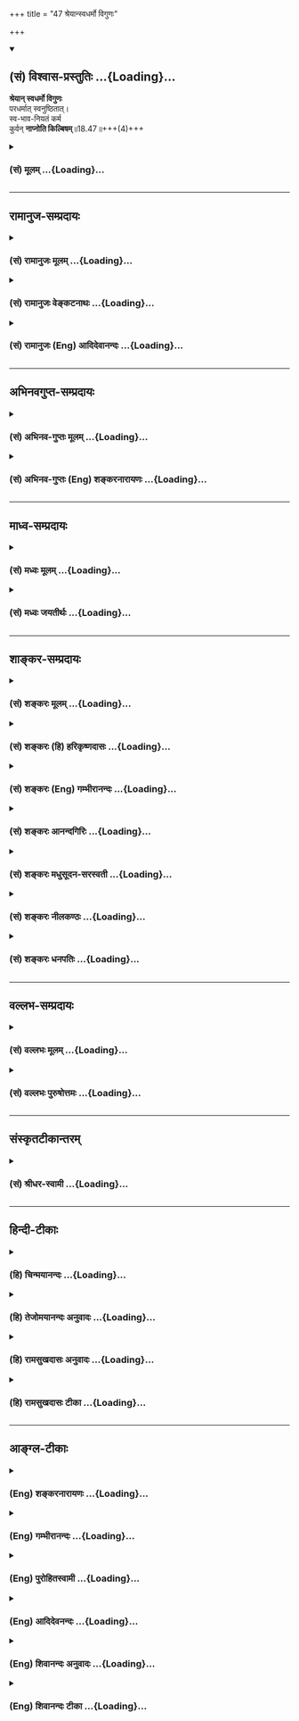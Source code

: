 +++
title = "47 श्रेयान्स्वधर्मो विगुणः"

+++
<div class="js_include" newlevelforh1="2" title="(सं) विश्वास-प्रस्तुतिः" unfilled url="/purANam_vaiShNavam/mahAbhAratam/06-bhIShma-parva/03-bhagavad-gItA-parva/saMskRtam/vishvAsa-prastutiH/18_moxa-saMnyAsa-yogaH/47_shreyAnsvadharmo_.md">
<details open><summary><h2>(सं) विश्वास-प्रस्तुतिः ...{Loading}...</h2></summary>

**श्रेयान् स्वधर्मो विगुणः**  
परधर्मात् स्वनुष्ठितात्।  
स्व-भाव-नियतं कर्म  
कुर्वन् **नाप्नोति किल्बिषम्**॥18.47॥+++(4)+++
</details>
</div>
<div class="js_include collapsed" newlevelforh1="3" title="(सं) मूलम्" unfilled url="/purANam_vaiShNavam/mahAbhAratam/06-bhIShma-parva/03-bhagavad-gItA-parva/saMskRtam/mUlam/18_moxa-saMnyAsa-yogaH/47_shreyAnsvadharmo_.md">
<details><summary><h3>(सं) मूलम् ...{Loading}...</h3></summary>

श्रेयान्स्वधर्मो विगुणः परधर्मात्स्वनुष्ठितात्।  
स्वभावनियतं कर्म कुर्वन्नाप्नोति किल्बिषम्।।18.47।।
</details>
</div>


_________________
## रामानुज-सम्प्रदायः
<div class="js_include collapsed" newlevelforh1="3" title="(सं) रामानुजः मूलम्" unfilled url="/purANam_vaiShNavam/mahAbhAratam/06-bhIShma-parva/03-bhagavad-gItA-parva/saMskRtam/rAmAnujaH/mUlam/18_moxa-saMnyAsa-yogaH/47_shreyAnsvadharmo_.md">
<details><summary><h3>(सं) रामानुजः मूलम् ...{Loading}...</h3></summary>

।।18.47।। एवं त्यक्तकर्तृत्वादिको मदाराधनरूपः स्वधर्मः स्वेन एव उपादातुं
योग्यो धर्मः। प्रकृतिसंसृष्टेन हि पुरुषेण इन्द्रियव्यापाररूपः
कर्मयोगात्मको धर्मः सुकरो भवति। अतः कर्मयोगाख्यः **स्वधर्मो विगुणः** अपि
**परधर्माद्** इन्द्रियजयनिपुणपुरुषधर्माद् ज्ञानयोगात्
सकलेन्द्रियनियमनरूपतया सप्रमादात् कदाचित् **स्वनुष्ठितात् श्रेयान्। तद्
एव उपपादयति -- प्रकृतिसंसृष्टस्य पुरुषस्य इन्द्रियव्यापाररूपतया**
स्वभावत **एव** नियत**त्वात् कर्मणः** कर्म कुर्वन् किल्बिषं **संसारं** न
आप्नोति **अप्रमादत्वात् कर्मणः। ज्ञानयोगस्य सकलेन्द्रियनियमनसाध्यतया
सप्रमादत्वात्। तन्निष्ठः तु प्रमादात् किल्बिषं प्रतिपद्येत अपि अतः
कर्मनिष्ठा एव ज्यायसी इति तृतीयाध्यायोक्तं स्मारयति।**

</details>
</div>
<div class="js_include collapsed" newlevelforh1="3" title="(सं) रामानुजः वेङ्कटनाथः" unfilled url="/purANam_vaiShNavam/mahAbhAratam/06-bhIShma-parva/03-bhagavad-gItA-parva/saMskRtam/rAmAnujaH/venkaTanAthaH/18_moxa-saMnyAsa-yogaH/47_shreyAnsvadharmo_.md">
<details><summary><h3>(सं) रामानुजः वेङ्कटनाथः ...{Loading}...</h3></summary>

  
  
।।18.47।। एवं वर्णाश्रमधर्माणां स्वरूपेणापरित्याज्यत्वं
परप्राप्तिसाधनत्वप्रकारश्च दर्शितः। अथ तेषामेवदैवमेवापरे यज्ञम् \[4।25\]
इत्याद्युक्तप्रधानधर्मयोगेन नियमविशेषादियोगेन कर्मयोगान्तर्भूतानां
ज्ञानयोगाधिकारिणामप्यपरित्याज्यत्वं प्रागुक्तं \[3।35\]
प्रत्यभिज्ञाप्यते -- श्रेयान् स्वधर्मः इत्यादिभिः। अत्र स्वधर्मशब्दो न
वर्णाश्रमनियतधर्मपरः; तथा सति परधर्मशब्देन
वर्णान्तरादिधर्मोपादानप्रसङ्गात् नच तद्युक्तं; तस्य निषिद्धत्वेनाधर्मतया
स्वधर्मस्य तत्र प्रशस्यतमत्वलक्षणश्रेयस्त्ववचनायोगात्। नहि पापात्पुण्यं
श्रेय इति कथ्यते अत एव वेदबाह्यधर्माद्वैदिकस्य धर्मस्य श्रेयस्त्वमुच्यत
इत्यपि न योज्यम् क्षत्ति्रयस्यार्जुनस्यश्रेयो भोक्तुं भैक्षम् \[2।5\]
इत्युक्तब्राह्मणधर्मभूतप्रव्रज्याप्रतिषेधोऽयमिति चेत्; न तत्प्राप्तौ
निषेधायोगात् अप्राप्तौ पापत्वादेव दत्तोत्तरत्वात्। आपत्स्वनन्तरा च
वृत्तिर्दुस्त्यजा। अतोऽत्र स्वधर्मपरधर्मशब्दौ
प्राग्वत्कर्मयोगज्ञानयोगविषयौ व्याख्यातौ। एवम् इत्यारभ्यस्वधर्मः
इत्यन्तमेकं वाक्यम्; अन्यथोत्तरग्रन्थानन्वयप्रसङ्गात्। स्वशब्दस्य
जातिविवक्षाव्युदासायाऽऽहस्वेनैवेति। स्वभावनियतं कर्म
इत्यनन्तरोक्त्यनुसारेण कर्मविषयः स्वधर्मशब्दः प्रकरणान्निष्कामकर्मविषयः।
तत्रस्वेनैवोपादातुं योग्य इत्युक्तं विवृणोतिप्रकृतीति। विगुणशब्दस्य
त्याज्यत्वशङ्कापरत्वमाहविगुणोऽपीति।
गत्यन्तराभावादमुख्यत्वकल्पत्वेनानुमतोऽपीत्यर्थः।
स्वशब्दनिर्दिष्टात्कर्मयोगार्हादन्योऽत्र परः स च ज्ञानयोगार्ह
इत्यभिप्रायेणाऽऽहइन्द्रियजयेति। सप्रमादस्य स्वनुष्ठितत्वं कथं स्यात्
इत्यत्राऽऽह -- कदाचिदिति।  
  
स्वभावनियतम् इत्यत्र जातिनियतत्वशङ्काव्युदासायाऽऽह -- तदेवेति। यथा
विषतरुनिम्बतिन्तिण्यादिजातानां जन्तूनां स्वभावनियता आहारा इति भावः।
किल्बिषशब्दोऽनिष्टतमत्वद्योतनाय संसारशब्देन तत्फलपर्यन्ततया व्याख्यातः।
ज्ञानयोगनिष्ठासम्भावितनिषेधाय वा; विशेषनिषेधः शेषाभ्यनुज्ञापर
इत्यभिप्रायेण वाऽऽह -- ज्ञानयोगस्येति। अर्थान्तरपरत्वशङ्काव्युदासाय
आदरातिशयविवक्षया; पुनरुक्तिपरिहाराय चतृतीयाध्यायोक्तं (35)
स्मारयतीत्युक्तम्।  
  

</details>
</div>
<div class="js_include collapsed" newlevelforh1="3" title="(सं) रामानुजः (Eng) आदिदेवानन्दः" unfilled url="/purANam_vaiShNavam/mahAbhAratam/06-bhIShma-parva/03-bhagavad-gItA-parva/saMskRtam/rAmAnujaH/english/AdidevAnandaH/18_moxa-saMnyAsa-yogaH/47_shreyAnsvadharmo_.md">
<details><summary><h3>(सं) रामानुजः (Eng) आदिदेवानन्दः ...{Loading}...</h3></summary>

18.47 One's proper Dharma is that which is suitable for performance by oneself, in the form of worshipping Myself, relinishing agency etc., as has been taught. For, Karma Yoga, consisting in the activities of sense organs, is easy to perform by one in association with Prakrti. Thus,
Karma Yoga, even if it is defective in some respects, is better than the Dharma of another, i.e., than Jnana-yoga, even for a person capable of controlling his senses, which is an attainment liable to negligence,
because it consists of control over all sense-organs; for, though this may be well performed occasionaly, one is always liable to deflection from it. He explains the same: As Karma consists of the activities of the sense-organs, it is ordained by Nature for one who is conjoined with Prakrti, i.e., the body. So by performing Karma Yoga one does not incur any stain. But Jnana Yoga is liable to negligence, because it reires the control of the senses from the very beginning for its performance. One intent on it is likely to incur stain from negligence. \[Thus we are reminded about what was mentioned in the third chapter - that Karma Yoga alone is greater.\]

</details>
</div>


_________________
## अभिनवगुप्त-सम्प्रदायः
<div class="js_include collapsed" newlevelforh1="3" title="(सं) अभिनव-गुप्तः मूलम्" unfilled url="/purANam_vaiShNavam/mahAbhAratam/06-bhIShma-parva/03-bhagavad-gItA-parva/saMskRtam/abhinava-guptaH/mUlam/18_moxa-saMnyAsa-yogaH/47_shreyAnsvadharmo_.md">
<details><summary><h3>(सं) अभिनव-गुप्तः मूलम् ...{Loading}...</h3></summary>

।।18.41 -- 18.60।। एवमियता षण्णां प्रत्येकं त्रिस्वरूपत्वं धृत्यादीनां च
प्रतिपादितम्। तन्मध्यात् सात्त्विके राशौ वर्तमानो दैवीं संपदं प्राप्त इह
ज्ञाने योग्यः; त्वं च तथाविधः इत्यर्जुनः प्रोत्साहितः। अधुना तु इदमुच्यते
-- यदि तावदनया ज्ञानबुद्ध्या कर्मणि भवान् प्रवर्तते तदा
स्वधर्मप्रवृत्त्या विज्ञानपूततया च न कर्मसंबन्धस्तव। अथैतन्नानुमन्यसे;
तदवश्यं तव प्रवृत्त्या तावत् भाव्यम् जातेरेव तथाभावे स्थितत्वात्। यतः
सर्वः स्वभावनियतः +++(S;;N स्वस्वभावनियतः )+++ कुतश्चिद्दोषात्
तिरोहिततत्स्वभावः +++(S;;N -- हिततत्तत्स्वभावः )+++ कंचित्कालं भूत्वापि;
तत्तिरोधायकविगमे स्वभावं व्यक्त्यापन्नं लभत एव। तथाहि एवंविधो वर्णनां
स्वभावः। एवमवश्यंभाविन्यां प्रवृत्तौ ततः फलविभागिता भवेत्।। तदाह --
ब्राह्मणेत्यादि अवशोऽपि तत् इत्यन्तम्। ब्राह्मणादीनां
कर्मप्रविभागनिरूपणस्य स्वभावोऽश्यं नातिक्रामति,+++(S; ; N omit न and read
अतिक्रामति )+++ इति क्षत्रियस्वभावस्य भवतोऽनिच्छतोऽपि प्रकृतिः स्वभावाख्या
नियोक्तृताम् अव्यभिचारेण भजते। केवलं तया नियुक्तस्य पुण्यपापसंबन्धः। अतः
मदभिहितविज्ञानप्रमाणपुरःसरीकारेण कर्माण्यनुतिष्ठ। तथा सति बन्धो
निवर्त्स्यति। इत्यस्यार्थस्य परिकरघटनतात्पर्यं +++(S; ; N -- करबन्धघटन --
)+++ महावाक्यार्थस्य। अवान्तरवाक्यानां स्पष्टा ( ष्टोऽ ) र्थः। समासेन +++(S
omits समासेन )+++ ( श्लो. 50 ) संक्षेपेण। ज्ञानस्य; प्रागुक्तस्य। निष्ठां (
ष्ठा ) वाग्जालपरिहारेण निश्चितामाह। बुद्ध्या विशुद्धया इत्यादि सर्वमेतत्
व्याख्यातप्रायमिति न पुनरायस्यते,+++(N -- रारभ्यते )+++।

</details>
</div>
<div class="js_include collapsed" newlevelforh1="3" title="(सं) अभिनव-गुप्तः (Eng) शङ्करनारायणः" unfilled url="/purANam_vaiShNavam/mahAbhAratam/06-bhIShma-parva/03-bhagavad-gItA-parva/saMskRtam/abhinava-guptaH/english/shankaranArAyaNaH/18_moxa-saMnyAsa-yogaH/47_shreyAnsvadharmo_.md">
<details><summary><h3>(सं) अभिनव-गुप्तः (Eng) शङ्करनारायणः ...{Loading}...</h3></summary>

18.47 See Comment under 18.60

</details>
</div>


_________________
## माध्व-सम्प्रदायः
<div class="js_include collapsed" newlevelforh1="3" title="(सं) मध्वः मूलम्" unfilled url="/purANam_vaiShNavam/mahAbhAratam/06-bhIShma-parva/03-bhagavad-gItA-parva/saMskRtam/madhvaH/mUlam/18_moxa-saMnyAsa-yogaH/47_shreyAnsvadharmo_.md">
<details><summary><h3>(सं) मध्वः मूलम् ...{Loading}...</h3></summary>

।।18.47।। Sri Madhvacharya did not comment on this sloka.,

</details>
</div>
<div class="js_include collapsed" newlevelforh1="3" title="(सं) मध्वः जयतीर्थः" unfilled url="/purANam_vaiShNavam/mahAbhAratam/06-bhIShma-parva/03-bhagavad-gItA-parva/saMskRtam/madhvaH/jayatIrthaH/18_moxa-saMnyAsa-yogaH/47_shreyAnsvadharmo_.md">
<details><summary><h3>(सं) मध्वः जयतीर्थः ...{Loading}...</h3></summary>

।।18.47।। Sri Jayatirtha did not comment on this sloka.  
  

</details>
</div>


_________________
## शाङ्कर-सम्प्रदायः
<div class="js_include collapsed" newlevelforh1="3" title="(सं) शङ्करः मूलम्" unfilled url="/purANam_vaiShNavam/mahAbhAratam/06-bhIShma-parva/03-bhagavad-gItA-parva/saMskRtam/shankaraH/mUlam/18_moxa-saMnyAsa-yogaH/47_shreyAnsvadharmo_.md">
<details><summary><h3>(सं) शङ्करः मूलम् ...{Loading}...</h3></summary>

।।18.47।। --,**श्रेयान्** प्रशस्यतरः स्वो धर्मः **स्वधर्मः;**
**विगुणो**ऽपि इति अपिशब्दो द्रष्टव्यः; **परधर्मात्। स्वभावनियतं**
स्वभावेन नियतम्; यदुक्तं स्वभावजमिति; तदेवोक्तं स्वभावनियतम् इति यथा
विषजातस्य कृमेः विषं न दोषकरम्; तथा स्वभावनियतं **कर्म कुर्वन् न आप्नोति
किल्बिषं** पापम्।।  
  
स्वभावनियतं कर्म कुर्वाणो विषजः इव कृमिः किल्बिषं न आप्नोतीति उक्तम्
परधर्मश्च भयावहः इति; अनात्मज्ञश्च न हि कश्चित्क्षणमपि अकर्मकृत्तिष्ठति
(गीता 3।5) इति। अतः --,

</details>
</div>
<div class="js_include collapsed" newlevelforh1="3" title="(सं) शङ्करः (हि) हरिकृष्णदासः" unfilled url="/purANam_vaiShNavam/mahAbhAratam/06-bhIShma-parva/03-bhagavad-gItA-parva/saMskRtam/shankaraH/hindI/harikRShNadAsaH/18_moxa-saMnyAsa-yogaH/47_shreyAnsvadharmo_.md">
<details><summary><h3>(सं) शङ्करः (हि) हरिकृष्णदासः ...{Loading}...</h3></summary>

।।18.47।। ऐसा होनेके कारण --, अपना गुणरहित भी धर्म; दूसरेके भली प्रकार
अनुष्ठान किये हुए धर्मसे श्रेष्ठतर है। जैसे विषमें उत्पन्न हुए कीड़ेके
लिये विष दोषकारक नहीं होता; उसी प्रकार स्वभावसे नियत किये हुए कर्मोंको
करता हुआ मनुष्य पापको प्राप्त नहीं होता। जो बात पहले स्वभावजम् इस पदसे
कही थी; वही यहाँ स्वभावनियतम् इस पदसे कही गयी है। स्वभावसे नियत कर्मका
नाम स्वभावनियत है।

</details>
</div>
<div class="js_include collapsed" newlevelforh1="3" title="(सं) शङ्करः (Eng) गम्भीरानन्दः" unfilled url="/purANam_vaiShNavam/mahAbhAratam/06-bhIShma-parva/03-bhagavad-gItA-parva/saMskRtam/shankaraH/english/gambhIrAnandaH/18_moxa-saMnyAsa-yogaH/47_shreyAnsvadharmo_.md">
<details><summary><h3>(सं) शङ्करः (Eng) गम्भीरानन्दः ...{Loading}...</h3></summary>

18.47 Svadharmah, one's own duty; though vigunah, defective-the word
though has to be supplied-; is sreyan, superior to, more praiseworthy
than; paradharmat, another's duty; su-anusthitat, well performed.
Kurvan, by performing; karma, a duty; svabhavaniyatam, as dictated by
one's own nature-this phrase means the same as svabhavajam (born from
Nature) which has been stated earlier-; na apnoti, one does not incur;
kilbisam, sin. As poison is not harmful to a worm born it it, so one
does not incur sin by performing a duty dictated by one's own nature. It
has been siad that, as in the case of a worm born in poison, a person
does not incur sin while performing his duties which have been dictated
by his own nature; and that someone else's duty is fraught with fear;
also that, one who does not have the knoweldge of the Self, (he) surely
cannot remain even for a moment without doing work (cf. 3.5). Hence-

</details>
</div>
<div class="js_include collapsed" newlevelforh1="3" title="(सं) शङ्करः आनन्दगिरिः" unfilled url="/purANam_vaiShNavam/mahAbhAratam/06-bhIShma-parva/03-bhagavad-gItA-parva/saMskRtam/shankaraH/AnandagiriH/18_moxa-saMnyAsa-yogaH/47_shreyAnsvadharmo_.md">
<details><summary><h3>(सं) शङ्करः आनन्दगिरिः ...{Loading}...</h3></summary>

।।18.47।। स्वधर्मानुष्ठानस्य बुद्धिशुद्ध्यादिद्वारा
मोक्षावसायित्त्वात्तदनुष्ठानमावश्यकमित्याह -- **यत इति।** ननु
युद्धादिलक्षणं स्वधर्मं कुर्वन्नपि हिंसाधीनं पापं प्राप्नोति तत्कथं
स्वधर्मः श्रेयानिति तत्राह -- **स्वभावेति।** स्वकीयं वर्णाश्रमं
निमित्तीकृत्य विहितं स्वभावजमित्यधस्तादुक्तमित्याह -- **यदुक्तमिति।**
विग्रहात्मकमपि विहितं कर्म कुर्वन्पापं नाप्नोतीत्यत्र दृष्टान्तमाह --
**तथेति।**

</details>
</div>
<div class="js_include collapsed" newlevelforh1="3" title="(सं) शङ्करः मधुसूदन-सरस्वती" unfilled url="/purANam_vaiShNavam/mahAbhAratam/06-bhIShma-parva/03-bhagavad-gItA-parva/saMskRtam/shankaraH/madhusUdana-sarasvatI/18_moxa-saMnyAsa-yogaH/47_shreyAnsvadharmo_.md">
<details><summary><h3>(सं) शङ्करः मधुसूदन-सरस्वती ...{Loading}...</h3></summary>

।।18.47।। श्रेयानिति। यतः स्वधर्म एव मनुष्याणां भगवत्प्रसादहेतुरतः
परधर्मात्सम्यगनुष्ठितादपि श्रेयान्प्रशस्यतरः स्वधर्मो
विगुणोऽसम्यगनुष्ठितोऽपि। तस्मात्क्षत्रियेण सता त्वया स्वधर्मो
युद्धादिरेवानुष्ठेयो न परधर्मो भिक्षाटनादिरित्यभिप्रायः। ननु स्वधर्मोऽपि
युद्धादिर्बन्धुवधादिप्रत्यवायहेतुत्वान्नानुष्ठेय इति चेन्नेत्याह --
स्वभावेति। स्वभावनियतं पूर्वोक्तं शौर्यं तेज इत्यादि स्वभावजं युद्धादि
कर्म कुर्वन् किल्बिषं पापं बन्धुवधादिनिमित्तं न प्राप्नोति। तथाच
प्राग्व्याख्यातं सुखदुःखे समे कृत्वेत्यत्र
विहितज्योतिष्टोमाङ्गपशुहिंसाया इव विहितयुद्धाङ्गबन्धुहिंसाया अपि
प्रत्यवायहेतुत्वाभावात्। तथाचोक्तमधस्तात्।

</details>
</div>
<div class="js_include collapsed" newlevelforh1="3" title="(सं) शङ्करः नीलकण्ठः" unfilled url="/purANam_vaiShNavam/mahAbhAratam/06-bhIShma-parva/03-bhagavad-gItA-parva/saMskRtam/shankaraH/nIlakaNThaH/18_moxa-saMnyAsa-yogaH/47_shreyAnsvadharmo_.md">
<details><summary><h3>(सं) शङ्करः नीलकण्ठः ...{Loading}...</h3></summary>

।।18.47।। स्वकर्मणेति विशेषणस्य फलमाह -- **श्रेयानिति।** स्वधर्मो विगुणः
किंचिदङ्गहीनोऽपि श्रेयान् प्रशस्यतरः। किमपेक्ष्य श्रेयान्।
परधर्मात्स्वनुष्ठितात् सम्यग्विहितादपि। उक्तं चस्वधर्मे निधनं श्रेयः
परधर्मो भयावहः इति। स्वभावनियतं पूर्वोक्तत्रिविधस्वभावाज्जातं कर्म
कुर्वन् किल्बिषं दोषं नाप्नोति। विषकृमेर्विषमिव न दोषकरम्। तस्मात्तव
भैक्ष्यं हिंसाशून्यमपि न युक्तम्। किंतु हिंसायुक्तोऽपि स्वधर्म एव
प्रशस्यतरः। धर्मत्वेन विहितेऽस्मिन्नग्नीषोमीयपश्वालम्भे इव कृते सति न
किल्बिषप्रसङ्गोऽस्तीत्यर्थः।

</details>
</div>
<div class="js_include collapsed" newlevelforh1="3" title="(सं) शङ्करः धनपतिः" unfilled url="/purANam_vaiShNavam/mahAbhAratam/06-bhIShma-parva/03-bhagavad-gItA-parva/saMskRtam/shankaraH/dhanapatiH/18_moxa-saMnyAsa-yogaH/47_shreyAnsvadharmo_.md">
<details><summary><h3>(सं) शङ्करः धनपतिः ...{Loading}...</h3></summary>

।।18.47।। यतः स्वकर्मणां परमात्माभ्यर्च्य सिद्धिं लभते तस्मात्स्वोधर्मः
स्वधर्मो विगुणोऽसभ्यगनुष्ठितोऽपि परधर्मात्स्वनुष्ठितात्सभ्यगनुष्ठितात्
श्रेयान्प्रशस्यतरः। ननु युद्धादिलक्षणं स्वधर्मं कुर्वन्नापि
हिंसानिमित्तं पापं प्राप्नोति तत्कथं स्वधर्मः श्रेयानिति तत्राह
स्वभावनियतं कर्मशौर्य तेजो धृतिर्दाक्ष्यं युद्धे चाप्यपलायन मित्यादि
कर्म स्वभावजं कुर्वन् किल्बिषं नाप्नोति। यथा विषजः कृमिः विषकृतं दोषं न
प्रतिपद्यते तथायमधिकृतः पुरुषो दोषवदपि स्वभावनियतं कुर्वन् पापं
नाप्नोतीत्यर्थः। तदुक्तंश्रेयान्स्वधर्मो विगुणः परधर्मात्स्वनुष्ठितात्।
स्वधर्मे निधनं श्रेयः परधर्मो भयावहः इति। एतेन तर्हि दोषरहितमेव
भिक्षाटनादि सर्वैरनुष्ठीयतामतो न पापप्राप्न्याशङ्केति न शङ्कनीयम्। तर्हि
पापप्राप्तिशङ्कां परिहर्तुमकर्मनिष्ठतैव सर्वैः कुतो न संपाद्यत इति
शङ्कापि न कर्तव्या। नहि कश्चित्क्षणमपि जातु तिष्ठत्यकर्मकृत्। नहि
देहभृताशक्यं त्यक्तुं कर्माण्यशेषतः इत्यनात्मज्ञेनाकर्मनिष्ठतायाः
संपादयितुमशक्यत्वात्।

</details>
</div>


_________________
## वल्लभ-सम्प्रदायः
<div class="js_include collapsed" newlevelforh1="3" title="(सं) वल्लभः मूलम्" unfilled url="/purANam_vaiShNavam/mahAbhAratam/06-bhIShma-parva/03-bhagavad-gItA-parva/saMskRtam/vallabhaH/mUlam/18_moxa-saMnyAsa-yogaH/47_shreyAnsvadharmo_.md">
<details><summary><h3>(सं) वल्लभः मूलम् ...{Loading}...</h3></summary>

।।18.47।। श्रेयानिति। विगुणोऽपि स्वधर्मः स्वनुष्ठितात्परधर्माच्छ्रेष्ठः;
श्रेयस्कर इति वा स्वभावो यो यो विप्रक्षत्त्रादेस्तेन नियतं कर्म कुर्वन्
-- यथा क्षत्ति्रयस्य युद्धादि तदेव स्वाभाविकं तव कर्म युद्धादिकमुचितमिति
भावः। अन्यथा तु किल्बिषं प्राप्नोति। एवं च कर्मनिष्ठैव ज्यायसीति
तृतीयोक्तं व्याख्यायोपदिशति।

</details>
</div>
<div class="js_include collapsed" newlevelforh1="3" title="(सं) वल्लभः पुरुषोत्तमः" unfilled url="/purANam_vaiShNavam/mahAbhAratam/06-bhIShma-parva/03-bhagavad-gItA-parva/saMskRtam/vallabhaH/puruShottamaH/18_moxa-saMnyAsa-yogaH/47_shreyAnsvadharmo_.md">
<details><summary><h3>(सं) वल्लभः पुरुषोत्तमः ...{Loading}...</h3></summary>

  
  
।।18.47।। स्वकर्मार्चने विशेषमाह -- श्रेयानिति। स्वनुष्ठितात् सुष्ठु
अनुष्ठितात् परधर्मात् कर्ममार्गीयात् विगुणोऽपि स्वधर्मः श्रेयान्;
श्रेष्ठ इत्यर्थः। ननु विगुणत्वात् कथं श्रेष्ठत्वं इत्यत आह -- स्वभावेति।
स्वभावनियतं भगवद्भावनियमोक्तं कर्म कुर्वन् वैगुण्यजमन्यत्यागजं च
किल्बिषं न आप्नोति।  
  

</details>
</div>


_________________
## संस्कृतटीकान्तरम्
<div class="js_include collapsed" newlevelforh1="3" title="(सं) श्रीधर-स्वामी" unfilled url="/purANam_vaiShNavam/mahAbhAratam/06-bhIShma-parva/03-bhagavad-gItA-parva/saMskRtam/shrIdhara-svAmI/18_moxa-saMnyAsa-yogaH/47_shreyAnsvadharmo_.md">
<details><summary><h3>(सं) श्रीधर-स्वामी ...{Loading}...</h3></summary>

।।18.47।। स्वकर्मणेति विशेषणस्य फलमाह **-- श्रेयानिति।** विगुणोऽपि
स्वधर्मः सम्यगनुष्ठितादपि परधर्माच्छ्रेयाञ्छ्रेष्ठः। नच
बन्धुवधादियुक्ताद्युद्धादेः स्वधर्माद्भिक्षाटनादिपरधर्मः श्रेष्ठ इति
मन्तव्यम्। यतः स्वभावेन पूर्वोक्तेन नियतं नयमेनोक्तं कर्म
कुर्वन्किल्बिषं नाप्नोति।

</details>
</div>


_________________
## हिन्दी-टीकाः
<div class="js_include collapsed" newlevelforh1="3" title="(हि) चिन्मयानन्दः" unfilled url="/purANam_vaiShNavam/mahAbhAratam/06-bhIShma-parva/03-bhagavad-gItA-parva/hindI/chinmayAnandaH/18_moxa-saMnyAsa-yogaH/47_shreyAnsvadharmo_.md">
<details><summary><h3>(हि) चिन्मयानन्दः ...{Loading}...</h3></summary>

।।18.47।। इस श्लोक की प्रथम पंक्ति का विस्तृत विवेचन तृतीय अध्याय में
किया जा चुका है। स्वधर्म से तात्पर्य स्वयं के वर्ण एवं कर्तव्य कर्मों से
है। वर्ण शब्द का स्पष्टीकरण किया जा चुका है। यह देखा जाता है कि मनुष्य
के मन में रागद्वेष होने के कारण उसे अपना कर्म गुणहीन और अन्य पुरुष का
कर्म श्रेष्ठ प्रतीत हो सकता है। उसके मन में ऐसी भावना के उदय होने पर वह
स्वधर्म को त्यागकर परधर्म के आचरण में प्रवृत्त होता है। परन्तु; स्वभाव
के प्रतिकूल होने के कारण वह उस नवीन कार्य में तो विफल होता ही है; साथ ही
उसके मन में रागद्वेषों का अर्थात् वासनाओं का बन्धन और अधिक दृढ़ हो जाता
है। इसलिए; भगवान् कहते हैं; सम्यक् अनुष्ठित परधर्म से गुणरहित होने पर भी
स्वधर्म का पालन ही श्रेष्ठतर है। स्वभाव नियत कर्माचरण से किल्विष अर्थात्
पाप नहीं लगता। इसका अर्थ है स्वधर्म पालन से नवीन बन्धनकारक वासनाएं
उत्पन्न नहीं होतीं। गीता का यह अन्तिम अध्याय भगवान् श्रीकृष्ण के सुन्दर
प्रवचन का उपसंहार है। अत; स्वाभाविक है कि यह सम्पूर्ण गीता का सारांश है।
पूर्व अध्यायों में; अर्जुन के रोग के उपचार के लिए; जिन मुख्य सिद्धांतों
का विवेचन किया गया था उनकी यहाँ पुनरावृत्ति की गई है। स्वधर्म पालन के
उपदेश में दी गई युक्ति यह है कि स्वकर्माचरण पापोत्पत्ति का कारण नहीं
बनता; यद्यपि हो सकता है कि उसमें कुछ दोष भी हो। इसे इस प्रकार समझना
चाहिए कि (1) विषैले सर्प का विष स्वयं सर्प का नाश नहीं करता (2) मदिरा
में रहने वाला जीवित जीवाणु स्वयं मदोन्मत्त नहीं हो जाते और (3) मलेरिया
के मच्छर स्वयं मलेरिया से पीड़ित नहीं होते। उसी प्रकार; किसी भी मनुष्य
का स्वभाव उसके लिए दोषयुक्त या हानिकारक नहीं होता यदि सर्प के विष को
मदिरा में मिला दिया जाये; तो वे जीवाणु नष्ट हो जायेंगे। ठीक इसी प्रकार;
यदि ब्राह्मण के कर्म में क्षत्रिय पुरुष प्रवृत्त होता है; तो वह आत्मनाश
ही कर लेगा। अर्जुन क्षत्रिय्ा था शुद्ध सत्त्वगुण के अभाव में यदि वह वनों
में जाकर ध्यानाभ्यास करता तो वह उसमें कदापि सफल नहीं होता। सारांशत; अपने
स्वभाव के प्रतिकूल कार्यक्षेत्र में प्रवृत्त होने से कोई लाभ नहीं होता
है। इस जगत् में प्रत्येक वस्तु का निश्चित स्थान है। प्रत्येक प्राणी या
मनुष्य का अपना महत्त्व है और कोई भी व्यक्ति तिरस्करणीय नहीं है क्योंकि
प्रत्येक व्यक्ति किसी ऐसे कार्य विशेष को कर सकता है; जिसे दूसरा व्यक्ति
नहीं कर सकता। परमेश्वर की सृष्टि में बहुतायत अथवा निरर्थकता कहीं नहीं
है। एक तृण की पत्ती भी; किसी काल या स्थान में; व्यर्थ ही उत्पन्न नहीं
हुई है। क्या हमारा कर्म दोषयुक्त होने पर भी उसका पालन करना चाहिए भगवान्
उत्तर में कहते हैं

</details>
</div>
<div class="js_include collapsed" newlevelforh1="3" title="(हि) तेजोमयानन्दः अनुवादः" unfilled url="/purANam_vaiShNavam/mahAbhAratam/06-bhIShma-parva/03-bhagavad-gItA-parva/hindI/tejomayAnandaH/anuvAdaH/18_moxa-saMnyAsa-yogaH/47_shreyAnsvadharmo_.md">
<details><summary><h3>(हि) तेजोमयानन्दः अनुवादः ...{Loading}...</h3></summary>

।।18.47।। सम्यक् अनुष्ठित परधर्म की अपेक्षा गुणरहित स्वधर्म श्रेष्ठ है।
(क्योंकि) स्वभाव से नियत किये गये कर्म को करते हुए मनुष्य पाप को नहीं
प्राप्त करता।।  
  

</details>
</div>
<div class="js_include collapsed" newlevelforh1="3" title="(हि) रामसुखदासः अनुवादः" unfilled url="/purANam_vaiShNavam/mahAbhAratam/06-bhIShma-parva/03-bhagavad-gItA-parva/hindI/rAmasukhadAsaH/anuvAdaH/18_moxa-saMnyAsa-yogaH/47_shreyAnsvadharmo_.md">
<details><summary><h3>(हि) रामसुखदासः अनुवादः ...{Loading}...</h3></summary>

।।18.47।। अच्छी तरहसे अनुष्ठान किये हुए परधर्मसे गुणरहित अपना धर्म
श्रेष्ठ है। कारण कि स्वभावसे नियत किये हुए स्वधर्मरूप कर्मको करता हुआ
मनुष्य पापको प्राप्त नहीं होता।

</details>
</div>
<div class="js_include collapsed" newlevelforh1="3" title="(हि) रामसुखदासः टीका" unfilled url="/purANam_vaiShNavam/mahAbhAratam/06-bhIShma-parva/03-bhagavad-gItA-parva/hindI/rAmasukhadAsaH/TIkA/18_moxa-saMnyAsa-yogaH/47_shreyAnsvadharmo_.md">
<details><summary><h3>(हि) रामसुखदासः टीका ...{Loading}...</h3></summary>

।।18.47।।***व्याख्या --***  **श्रेयान्स्वधर्मो विगुणः
परधर्मात्स्वनुष्ठितात् --** यहाँ **स्वधर्म** शब्दसे वर्णधर्म ही
मुख्यतासे लिया गया है। परमात्मप्राप्तिके उद्देश्यवाला मनुष्य स्व को
अर्थात् अपनेको जा मानता है; उसका धर्म (कर्तव्य) स्वधर्म है। जैसे कोई
अपनेको मनुष्य मानता है; तो मनुष्यताका पालन करना उसके लिये स्वधर्म है।
ऐसे ही कर्मोंके अनुसार अपनेको कोई विद्यार्थी या अध्यापक मानता है तो
पढ़ना या पढ़ाना उसका स्वधर्म हो जायगा। कोई अपनेको साधक मानता है; तो साधन
करना उसका स्वधर्म हो जायगा। कोई अपनेको भक्त; जिज्ञासु और सेवक मानता है
तो भक्ति; जिज्ञासा और सेवा उसका स्वधर्म हो जायगा। इस प्रकार जिसकी जिस
कार्यमें नियुक्ति हुई है और जिसने जिस कार्यको स्वीकार किया है; उसके लिये
उस कार्यको साङ्गोपाङ्ग करना स्वधर्म है। ऐसे ही मनुष्य जन्म और कर्मके
अनुसार अपनेको जिस वर्ण और आश्रमका मानता है; उसके लिये उसी वर्ण और
आश्रमका धर्म स्वधर्म हो जायगा। ब्राह्मणवर्णमें उत्पन्न हुआ अपनेको
ब्राह्मण मानता है तो यज्ञ कराना; दान लेना; पढ़ाना आदि जीविकासम्बन्धी
कर्म उसके लिये स्वधर्म हैं। क्षत्रियके लिये युद्ध करना; ईश्वरभाव आदि
वैश्यके लिये कृषि; गौरक्षा; व्यापार आदि और शूद्रके लिये सेवा -- ये
जीविकासम्बन्धी कर्म स्वधर्म हैं। ऐसा अपना स्वधर्म अगर दूसरोंके धर्मकी
अपेक्षा गुणरहित है अर्थात् अपने स्वधर्ममें गुणोंकी कमी है; उसका अनुष्ठान
करनेमें कमी रहती है तथा उसको कठिनतासे किया जाता है परन्तु दूसरेका धर्म
गुणोंसे परिपूर्ण है; दूसरेके धर्मका अनुष्ठान साङ्गोपाङ्ग है और करनेमें
बहुत सुगम है तो भी अपने स्वधर्मका पालन करना ही सर्वश्रेष्ठ है।  
  
शास्त्रने जिस वर्णके लिये जिन कर्मोंका विधान किया है; उस वर्णके लिये वे
कर्म स्वधर्म हैं और उन्हीं कर्मोंका जिस वर्णके लिये निषेध किया है; उस
वर्णके लिये वे कर्म परधर्म हैं। जैसे यज्ञ कराना; दान लेना आदि कर्म
ब्राह्मणके लिये शास्त्रकी आज्ञा होनेमें स्वधर्म हैं परन्तु वे ही कर्म
क्षत्रिय; वैश्य और शूद्रके लिये शास्त्रका निषेध होनेसे परधर्म हैं।
परन्तु आपत्कालको लेकर शास्त्रोंने जीविकासम्बन्धी जिन कर्मोंका निषेध नहीं
किया है; वे कर्म सभी वर्णोंके लिये स्वधर्म हो जाते हैं। जैसे आपत्कालमें
अर्थात् आपत्तिके समय वैश्यके खेती; व्यापार आदि जीविकासम्बन्धी कर्म
ब्राह्मणके लिये भी स्वधर्म हो जाते हैं **(टिप्पणी प₀ 941)**।  
  
ब्राह्मणके शम; दम आदि जितने भी स्वभावज कर्म हैं; वे सामान्य धर्म होनेसे
चारों वर्णोंके लिये स्वधर्म हैं। कारण कि उनका पालन करनेके लिये सभीको
शास्त्रकी आज्ञा है। उनका किसीके लिये भी निषेध नहीं है। मनुष्यशरीर केवल
परमात्मप्राप्तिके लिये ही मिला है। इस दृष्टिसे मनुष्यमात्र साधक है। अतः
दैवीसम्पत्तिके जितने भी सद्गुणसदाचार हैं; वे सभीके अपने होनेसे
मनुष्यमात्रके लिये स्वधर्म हैं। परन्तु आसुरीसम्पत्तिके जितने भी
दुर्गुणदुराचार हैं; वे मनुष्यमात्रके लिये न तो स्वधर्म हैं और न परधर्म
ही हैं वे तो सभीके लिये निषिद्ध हैं; त्याज्य हैं क्योंकि वे अधर्म हैं।
दैवीसम्पत्तिके गुणोंको धारण करनेमें और आसुरीसम्पत्तिके पापकर्मोंका त्याग
करनेमें सभी स्वतन्त्र हैं; सभी सबल हैं; सभी अधिकारी हैं कोई भी परतन्त्र;
निर्बल तथा अनधिकारी नहीं है। हाँ; यह बात अलग है कि कोई सद्गुण किसीके
स्वभावके अनुकूल पड़ता है और कोई सद्गुण किसीके स्वभावके अनुकूल पड़ता है।
जैसे; किसीके स्वभावमें दया मुख्य होती है और किसीके स्वभावमें उपेक्षा
मुख्य होती है; किसीका स्वभाव स्वतः क्षमा करनेका होता है और किसीका स्वभाव
माँगनेपर क्षमा करनेका होता है; किसीके स्वभावमें उदारता स्वाभाविक होती है
और किसीके स्वभावमें उदारता विचारपूर्वक होती है; आदि। ऐसा भेद रह सकता
है।**स्वभावनियतं कर्म कुर्वन्नाप्नोति किल्बिषम् --** शास्त्रोंमें विहित
और निषिद्ध -- दो तरहके वचन आते हैं। उनमें विहित कर्म करनेकी आज्ञा है और
निषिद्ध कर्म करनेका निषेध है। उन विहित कर्मोंमें भी शास्त्रोंने जिस
वर्ण; आश्रम; देश; काल; घटना; परिस्थिति; वस्तु; संयोग; वियोग आदिको लेकर
अलगअलग जो कर्म नियुक्त किये हैं; उस वर्ण; आश्रम आदिके लिये वे नियत कर्म
कहलाते हैं। सत्त्व; रज और तम -- इन तीनों गुणोंको लेकर जो स्वभाव बनता है;
उस स्वभावके अनुसार जो कर्म नियत किये जाते हैं; वे स्वभावनियत कर्म कहलाते
हैं। उन्हींको स्वभावप्रभव; स्वभावज; स्वधर्म; स्वकर्म और सहज कर्म कहा
है। तात्पर्य यह है कि जिस वर्ण; जातिमें जन्म लेनेसे पहले इस जीवके जैसे
गुण और कर्म रहे हैं; उन्हीं गुणों और कर्मोंके अनुसार उस वर्णमें उसका
जन्म हुआ है। कर्म तो करनेपर समाप्त हो जाते हैं; पर गुणरूपसे उनके संस्कार
रहते हैं। जन्म होनेपर उन गुणोंके अनुसार ही उसमें गुण और पालनीय आचरण
स्वाभाविक ही उत्पन्न होते हैं अर्थात् उनको न तो कहींसे लाना पड़ता है और
न उनके लिये परिश्रम ही करना पड़ता है। इसलिये उनको स्वभावज और स्वभावनियत
कहा है।  
  
यद्यपि **सर्वारम्भा ही दोषेण धूमेनाग्निरिवावृताः** (गीता 18। 48) के
अनुसार कर्ममात्रमें दोष आता ही है; तथापि स्वभावके अनुसार शास्त्रने जिस
वर्णके लिये जिन कर्मोंकी आज्ञा दी है; उन कर्मोंको अपने स्वार्थ और
अभिमानका त्याग करके केवल दूसरोंके हितकी दृष्टिसे किया जाय; तो उस वर्णके
व्यक्तिको उन कर्मोंका दोष (पाप) नहीं लगता। ऐसे ही जो केवल शरीरनिर्वाहके
लिये कर्म करता है; उसको भी पाप नहीं लगता -- **शारीरं केवलं कर्म
कुर्वन्नाप्नोति किल्बिषम्** (गीता 4। 21)।  
  
**विशेष बात**  
  
यहाँ एक बड़ी भारी शङ्का पैदा होती है कि एक आदमी कसाईके घर पैदा होता है
तो उसके लिये कसाईका कर्म सहज (साथ ही पैदा हुआ) है; स्वाभाविक है।
स्वभावनियत कर्म करता हुआ मनुष्य पापको नहीं प्राप्त होता; तो क्या कसाईके
कर्मका त्याग नहीं करना चाहिये अगर उसको कसाईके कर्मका त्याग नहीं करना
चाहिये; तो फिर निषिद्ध आचरण कैसे छूटेगा कल्याण कैसे होगाइसका समाधान है
कि स्वभावनियत कर्म वह होता है; जो विहित हो; किसी रीतिसे निषिद्ध नहीं हो
अर्थात् उससे किसीका भी अहित न होता हो। जो कर्म किसीके लिये भी अहितकारक
होते हैं; वे सहज कर्ममें नहीं लिये जाते। वे कर्म आसक्ति; कामनाके कारण
पैदा होते हैं। निषिद्ध कर्म चाहे इस जन्ममें बना हो; चाहे पूर्वजन्ममें
बना हो; है वह दोषवाला ही। दोषभाग त्याज्य होता है क्योंकि दोष
आसुरीसम्पत्ति है और गुण दैवीसम्पत्ति है। पहले जन्मके संस्कारोंसे भी
दुर्गुणदुराचोंमें रुचि हो सकती है; पर वह रुचि दुर्गुणदुराचार करनेमें
बाध्य नहीं करती। विवेक; सद्विचार; सत्सङ्ग; शास्त्र आदिके द्वारा उस
रुचिको मिटाया जा सकता है।  
  
युक्तिसे भी देखा जाय तो कोई भी प्राणी अपना अहित नहीं चाहता; अपनी हत्या
नहीं चाहता। अतः किसीका अहित करनेका; हत्या करनेका अधिकार किसीको भी नहीं
है। मनुष्य अपने लिये अच्छा काम चाहता है तो उसे दूसरोंके लिये भी अच्छा
काम करना चाहिये। शास्त्रोंमें भी देखा जाय तो यही बात है कि जिसमें दोष
होते हैं; पाप होते हैं; अन्याय होते हैं; वे कर्म वैकृत हैं; प्राकृत नहीं
हैं अर्थात् वे विकारसे पैदा हुए हैं; स्वभावसे नहीं। तीसरे अध्यायमें
अर्जुनने पूछा कि मनुष्य न चाहता हुआ भी किससे प्रेरित होकर पापकर्म करता
है तो भगवान्ने कहा कि कामनाके वशमें होकर भी मनुष्य पाप करता है (3। 36 --
37)। कामनाको लेकर; क्रोधको लेकर; स्वार्थ और अभिमानको लेकर जो कर्म किये
जाते हैं; वे कर्म शुद्ध नहीं होते; अशुद्ध होते हैं। परमात्मप्राप्तिके
उद्देश्यसे जो कर्म किये जाते हैं; उन कर्मोंमें भिन्नता तो रहती है; पर वे
दोषी नहीं होते। ब्राह्मणके घर जन्म होगा तो ब्राह्मणोचित कर्म होंगे;
शूद्रके घर जन्म होगा तो शूद्रोचित कर्म होंगे; पर दोषीभाग किसीमें भी नहीं
होगा। दोषीभाग सहज नहीं है; स्वभावनियत नहीं है। दोषयुक्त कर्म स्वाभाविक
हो सकते हैं; पर स्वभावनियत नहीं हो सकते। एक ब्राह्मणको परमात्मतत्त्वकी
प्राप्ति हो जाय तो प्राप्ति होनेके बाद भी वह वैसी ही पवित्रतासे भोजन
बनायेगा जैसी पवित्रतासे ब्राह्मणको रहना चाहिये; वैसी ही पवित्रतासे
रहेगा। ऐसे ही एक अन्त्यजको परमात्माकी प्राप्ति हो जाय तो वह जूठन भी खा
लेगा जैसे पहले रहता था; वैसे ही रहेगा। परन्तु ब्राह्मण ऐसा नहीं करेगा
क्योंकि पवित्रतासे भोजन करना उसका स्वभावनियत कर्म है; जबकि अन्त्यजके
लिये जूठन खाना दोषी नहीं बताया गया है। इसलिये सिद्ध महापुरुषोंमें एकएकसे
विचित्र कर्म होते हैं; पर वे दोषी नहीं होते। उनका स्वभाव रागद्वेषसे रहित
होनेके कारण शुद्ध होता है।  
  
पहलेके किसी पापकर्मसे कसाईके घर जन्म हो गया तो वह जन्म पापका फल भोगनेके
लिये हुआ है; पाप करनेके लिये नहीं। पापका फल जाति; आयु और भोग बताया गया
है; नया कर्म नहीं बताया गया -- **सति मूले तद्विपाको जात्यायुर्भोगाः।**
(योगदर्शन 2। 13)। कर्म करनेमें वह स्वतन्त्र है। यदि उसका चित्त शुद्ध हो
जाय तो वह कसाई आदिका कर्म कर नहीं सकेगा। एक सन्तसे किसीने कहा कि अगर कोई
अपना धर्म पशुओंको मारना ही मानता है तो वह क्या करे तो उन सन्तने बड़ी
दृढ़तासे कहा कि यदि वह अपने धर्मके अनुसार ही लगातार तीन वर्षतक
पवित्रतापूर्वक भगवान्के नामका; अपने इष्टके नामका जप करे; तो फिर वह मार
नहीं सकेगा। कारण कि उसका पूर्वजन्मका अथवा यहाँका जो स्वभाव पड़ा हुआ है;
वह स्वभाव दोषी है। यदि सच्चे हृदयसे ठीक परमात्मतत्त्वकी प्राप्ति चाहेगा
तो वह कसाईका काम नहीं कर सकेगा। उससे अपनेआप ग्लानि होगी; उपरति होगी।
बिना कहेसुने उसमें सद्गुण स्वाभाविक आयेंगे।  
  
रामचरितमानसमें शबरीके प्रसङ्गमें आता है -- भगवान् रामने शबरीसे कहा --
**नवधा भगति कहउँ तोहि पाहीं। सावधान सुनु धरु मन माहीं।।** (3। 35। 4)।
फिर नौ प्रकारकी भक्ति कहकर अन्तमें भगवान्ने कहा -- **सकल प्रकार भगति
दृढ़ तोरें** (3। 36। 4)। तात्पर्य यह है कि भक्ति नौ प्रकारकी होती है;
इसका शबरीको पता ही नहीं है परन्तु शबरीमें सब प्रकारकी भक्ति स्वाभाविक ही
थी। सत्सङ्ग; भजन; ध्यान आदि,करनेसे जिन गुणोंका हमें ज्ञान नहीं है; वे
गुण भी आ जाते हैं। जो केवल दूसरोंको सुनानेके लिये याद करते हैं; वे
दूसरोंको तो बता देंगे; पर आचरणमें वे गुण तभी आयेंगे; जब अपना स्वभाव
शुद्ध करके परमात्माकी तरफ चलेंगे। इसलिये मनुष्यको अपना स्वभाव और अपने
कर्म शुद्ध; निर्मल बनाने चाहिये। इसमें कोई परतन्त्र नहीं है; कोई निर्बल
नहीं है; कोई अयोग्य नहीं है; कोई अपात्र नहीं है। मनुष्यके मनमें ऐसा आता
है कि मैं कर्तव्यका पालन करनेमें और सद्गुणोंको लानेमें असमर्थ हूँ।
परन्तु वास्तवमें वह असमर्थ नहीं है। सांसारिक भोगोंकी आदत और पदार्थोंके
संग्रहकी रुचि होनेसे ही असमर्थताका अनुभव होता है।  
  
उद्धारके योग्य समझकर ही भगवान्ने मनुष्यशरीर दिया है। इसलिये अपने
स्वभावका सुधार करके अपना उद्धार करनेमें प्रत्येक मनुष्य स्वतन्त्र है;
सबल है; योग्य है; समर्थ है। स्वभावका सुधार करना असम्भव तो है ही नहीं;
कठिन भी नहीं है। मनुष्यको मुक्तिका द्वार कहा गया है -- **साधन धाम मोच्छ
कर द्वारा** (मानस 7। 43। 4)। यदि स्वभावका सुधार करना असम्भव होता तो इसे
मुक्तिका द्वार कैसे कहा जा सकता अगर मनुष्य अपने स्वभावका सुधार न कर सके;
तो फिर मनुष्यजीवनकी सार्थकता क्या हुई

</details>
</div>


_________________
## आङ्ग्ल-टीकाः
<div class="js_include collapsed" newlevelforh1="3" title="(Eng) शङ्करनारायणः" unfilled url="/purANam_vaiShNavam/mahAbhAratam/06-bhIShma-parva/03-bhagavad-gItA-parva/english/shankaranArAyaNaH/18_moxa-saMnyAsa-yogaH/47_shreyAnsvadharmo_.md">
<details><summary><h3>(Eng) शङ्करनारायणः ...{Loading}...</h3></summary>

18.47. Better is one's own prescribed duties, \[born of one's nature,
even though\] it is devoid of ality, than another's duty well executed;
the doer of duty, dependent on (or prescribed according to) one's own nature, does not incur sin.

</details>
</div>
<div class="js_include collapsed" newlevelforh1="3" title="(Eng) गम्भीरानन्दः" unfilled url="/purANam_vaiShNavam/mahAbhAratam/06-bhIShma-parva/03-bhagavad-gItA-parva/english/gambhIrAnandaH/18_moxa-saMnyAsa-yogaH/47_shreyAnsvadharmo_.md">
<details><summary><h3>(Eng) गम्भीरानन्दः ...{Loading}...</h3></summary>

18.47 One's own duty, (though) defective, is superior to another's duty well performed. By performing a duty as dictated by one's own nature,
one does not incur sin.

</details>
</div>
<div class="js_include collapsed" newlevelforh1="3" title="(Eng) पुरोहितस्वामी" unfilled url="/purANam_vaiShNavam/mahAbhAratam/06-bhIShma-parva/03-bhagavad-gItA-parva/english/purohitasvAmI/18_moxa-saMnyAsa-yogaH/47_shreyAnsvadharmo_.md">
<details><summary><h3>(Eng) पुरोहितस्वामी ...{Loading}...</h3></summary>

18.47 It is better to do one's own duty, however defective it may be,
than to follow the duty of another, however well one may perform it. He who does his duty as his own nature reveals it, never sins.

</details>
</div>
<div class="js_include collapsed" newlevelforh1="3" title="(Eng) आदिदेवनन्दः" unfilled url="/purANam_vaiShNavam/mahAbhAratam/06-bhIShma-parva/03-bhagavad-gItA-parva/english/AdidevanandaH/18_moxa-saMnyAsa-yogaH/47_shreyAnsvadharmo_.md">
<details><summary><h3>(Eng) आदिदेवनन्दः ...{Loading}...</h3></summary>

18.47 Better is one's own duty, though ill done, than the duty of another, though well-performed When one does the duty ordained by his own nature, he incurs no stain.

</details>
</div>
<div class="js_include collapsed" newlevelforh1="3" title="(Eng) शिवानन्दः अनुवादः" unfilled url="/purANam_vaiShNavam/mahAbhAratam/06-bhIShma-parva/03-bhagavad-gItA-parva/english/shivAnandaH/anuvAdaH/18_moxa-saMnyAsa-yogaH/47_shreyAnsvadharmo_.md">
<details><summary><h3>(Eng) शिवानन्दः अनुवादः ...{Loading}...</h3></summary>

18.47 Better is one's own duty (though) destitute of merits, than the duty of another well performed. He who does the duty ordained by his own nature incurs no sin.

</details>
</div>
<div class="js_include collapsed" newlevelforh1="3" title="(Eng) शिवानन्दः टीका" unfilled url="/purANam_vaiShNavam/mahAbhAratam/06-bhIShma-parva/03-bhagavad-gItA-parva/english/shivAnandaH/TIkA/18_moxa-saMnyAsa-yogaH/47_shreyAnsvadharmo_.md">
<details><summary><h3>(Eng) शिवानन्दः टीका ...{Loading}...</h3></summary>

18.47 श्रेयान् better; स्वधर्मः ones own duty; विगुणः (though) destitute of merits; परधर्मात् that the duty of another; स्वनुष्ठितात् (than) well performed; स्वभावनियतम् ordained by his own nature; कर्म action; कुर्वन्
doing; न not; आप्नोति (he) incurs; किल्बिषम् sin.Commentary Just as a poisonous substance does not harm the worm born in that substance; so he who does his Svadharma (the duty ordained according to his own nature)
does not incur any sin.What is poison to the whole world is sweet to a worm and yet sugarcane juice that is sweet causes its death. So a mans appointed duty which frees him from bondage must; therefore; be practised however difficult it may seem to be. If you try to do the duty of another it will bring,danger. He who has no knowledge of the Self cannot remain even for a moment without doing action. (Cf.III.35)

</details>
</div>
